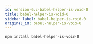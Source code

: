 ```yaml
---
id: version-6.x-babel-helper-is-void-0
title: babel-helper-is-void-0
sidebar_label: babel-helper-is-void-0
original_id: babel-helper-is-void-0
---
```


```sh
npm install babel-helper-is-void-0
```

